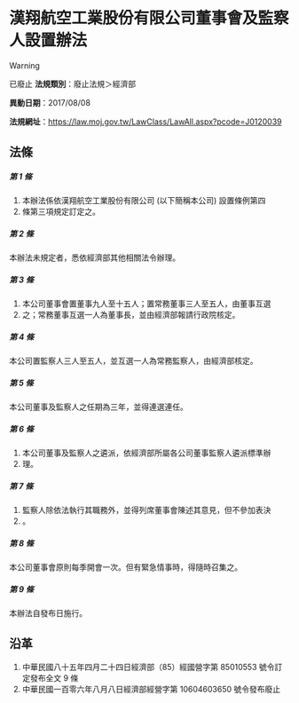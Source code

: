 # 漢翔航空工業股份有限公司董事會及監察人設置辦法


> [!WARNING]
> 已廢止
**法規類別**：廢止法規＞經濟部

**異動日期**：2017/08/08  

**法規網址**：https://law.moj.gov.tw/LawClass/LawAll.aspx?pcode=J0120039



## 法條
##### 第 1 條
1. 本辦法係依漢翔航空工業股份有限公司 (以下簡稱本公司) 設置條例第四
1. 條第三項規定訂定之。

##### 第 2 條
本辦法未規定者，悉依經濟部其他相關法令辦理。

##### 第 3 條
1. 本公司董事會置董事九人至十五人；置常務董事三人至五人，由董事互選
1. 之；常務董事互選一人為董事長，並由經濟部報請行政院核定。

##### 第 4 條
本公司置監察人三人至五人，並互選一人為常務監察人，由經濟部核定。

##### 第 5 條
本公司董事及監察人之任期為三年，並得連選連任。

##### 第 6 條
1. 本公司董事及監察人之遴派，依經濟部所屬各公司董事監察人遴派標準辦
1. 理。

##### 第 7 條
1. 監察人除依法執行其職務外，並得列席董事會陳述其意見，但不參加表決
1. 。

##### 第 8 條
本公司董事會原則每季開會一次。但有緊急情事時，得隨時召集之。

##### 第 9 條
本辦法自發布日施行。

## 沿革
1. 中華民國八十五年四月二十四日經濟部（85）經國營字第 85010553 號令訂定發布全文 9  條
1. 中華民國一百零六年八月八日經濟部經營字第 10604603650  號令發布廢止
